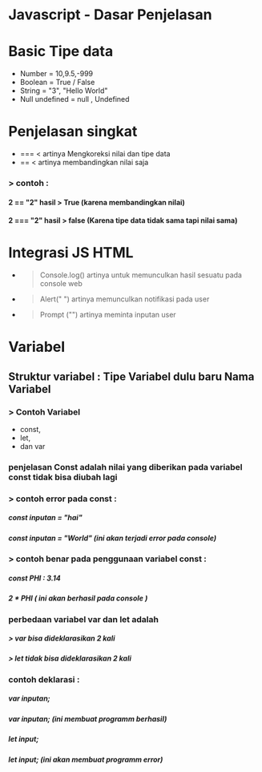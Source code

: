 # Javascript - Dasar Penjelasan
# Basic Tipe data

  * Number = 10,9.5,-999
  * Boolean = True / False
  * String = "3", "Hello World"
  * Null undefined = null , Undefined

# Penjelasan singkat

 * === < artinya Mengkoreksi nilai dan tipe data
 * == < artinya membandingkan nilai saja
### > contoh : 
 #### 2 == "2" hasil > True (karena membandingkan nilai)
 #### 2 === "2" hasil > false (Karena tipe data tidak sama tapi nilai sama)


# Integrasi JS HTML

* > Console.log() artinya untuk memunculkan hasil sesuatu pada console web
* > Alert(" ")  artinya memunculkan notifikasi pada user
* > Prompt ("") artinya meminta inputan user 
 

# Variabel
 ## Struktur variabel : Tipe Variabel dulu baru Nama Variabel
### > Contoh Variabel
 * const, 
 * let, 
 * dan var

 ### penjelasan Const adalah nilai yang diberikan pada variabel const tidak bisa diubah lagi 

### > contoh error pada const :
 ##### const inputan = "hai"
 ##### const inputan = "World" (ini akan terjadi error pada console)

### > contoh benar pada penggunaan variabel const : 
 ##### const PHI : 3.14
 ##### 2 * PHI ( ini akan berhasil pada console )


 ### perbedaan variabel var dan let adalah

##### > var bisa dideklarasikan 2 kali
##### > let tidak bisa dideklarasikan 2 kali 

 ### contoh deklarasi :
  ##### var inputan;
  ##### var inputan; (ini membuat programm berhasil)

 ##### let input;
 ##### let input; (ini akan membuat programm error)  
